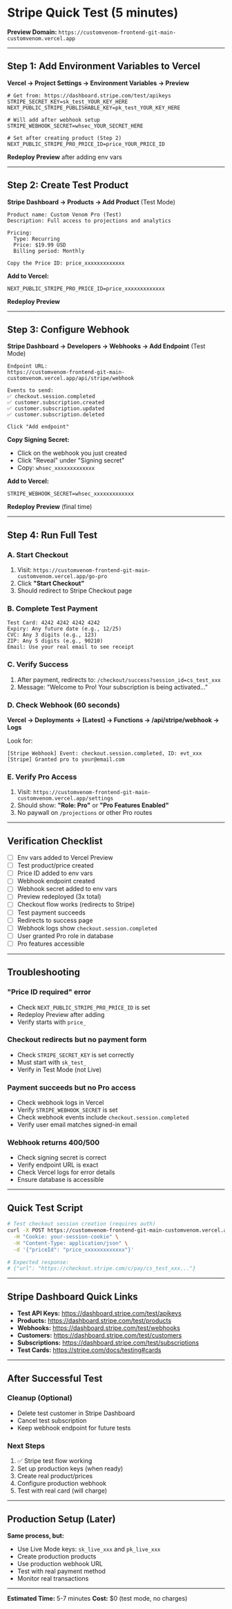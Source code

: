 # Stripe Quick Test (5 minutes)

**Preview Domain:** `https://customvenom-frontend-git-main-customvenom.vercel.app`

---

## Step 1: Add Environment Variables to Vercel

**Vercel → Project Settings → Environment Variables → Preview**

```env
# Get from: https://dashboard.stripe.com/test/apikeys
STRIPE_SECRET_KEY=sk_test_YOUR_KEY_HERE
NEXT_PUBLIC_STRIPE_PUBLISHABLE_KEY=pk_test_YOUR_KEY_HERE

# Will add after webhook setup
STRIPE_WEBHOOK_SECRET=whsec_YOUR_SECRET_HERE

# Set after creating product (Step 2)
NEXT_PUBLIC_STRIPE_PRO_PRICE_ID=price_YOUR_PRICE_ID
```

**Redeploy Preview** after adding env vars

---

## Step 2: Create Test Product

**Stripe Dashboard → Products → Add Product** (Test Mode)

```
Product name: Custom Venom Pro (Test)
Description: Full access to projections and analytics

Pricing:
  Type: Recurring
  Price: $19.99 USD
  Billing period: Monthly

Copy the Price ID: price_xxxxxxxxxxxxx
```

**Add to Vercel:**
```env
NEXT_PUBLIC_STRIPE_PRO_PRICE_ID=price_xxxxxxxxxxxxx
```

**Redeploy Preview**

---

## Step 3: Configure Webhook

**Stripe Dashboard → Developers → Webhooks → Add Endpoint** (Test Mode)

```
Endpoint URL: 
https://customvenom-frontend-git-main-customvenom.vercel.app/api/stripe/webhook

Events to send:
✅ checkout.session.completed
✅ customer.subscription.created
✅ customer.subscription.updated
✅ customer.subscription.deleted

Click "Add endpoint"
```

**Copy Signing Secret:**
- Click on the webhook you just created
- Click "Reveal" under "Signing secret"
- Copy: `whsec_xxxxxxxxxxxxx`

**Add to Vercel:**
```env
STRIPE_WEBHOOK_SECRET=whsec_xxxxxxxxxxxxx
```

**Redeploy Preview** (final time)

---

## Step 4: Run Full Test

### A. Start Checkout
1. Visit: `https://customvenom-frontend-git-main-customvenom.vercel.app/go-pro`
2. Click **"Start Checkout"**
3. Should redirect to Stripe Checkout page

### B. Complete Test Payment
```
Test Card: 4242 4242 4242 4242
Expiry: Any future date (e.g., 12/25)
CVC: Any 3 digits (e.g., 123)
ZIP: Any 5 digits (e.g., 90210)
Email: Use your real email to see receipt
```

### C. Verify Success
1. After payment, redirects to: `/checkout/success?session_id=cs_test_xxx`
2. Message: "Welcome to Pro! Your subscription is being activated..."

### D. Check Webhook (60 seconds)
**Vercel → Deployments → [Latest] → Functions → /api/stripe/webhook → Logs**

Look for:
```
[Stripe Webhook] Event: checkout.session.completed, ID: evt_xxx
[Stripe] Granted pro to your@email.com
```

### E. Verify Pro Access
1. Visit: `https://customvenom-frontend-git-main-customvenom.vercel.app/settings`
2. Should show: **"Role: Pro"** or **"Pro Features Enabled"**
3. No paywall on `/projections` or other Pro routes

---

## Verification Checklist

- [ ] Env vars added to Vercel Preview
- [ ] Test product/price created
- [ ] Price ID added to env vars
- [ ] Webhook endpoint created
- [ ] Webhook secret added to env vars
- [ ] Preview redeployed (3x total)
- [ ] Checkout flow works (redirects to Stripe)
- [ ] Test payment succeeds
- [ ] Redirects to success page
- [ ] Webhook logs show `checkout.session.completed`
- [ ] User granted Pro role in database
- [ ] Pro features accessible

---

## Troubleshooting

### "Price ID required" error
- Check `NEXT_PUBLIC_STRIPE_PRO_PRICE_ID` is set
- Redeploy Preview after adding
- Verify starts with `price_`

### Checkout redirects but no payment form
- Check `STRIPE_SECRET_KEY` is set correctly
- Must start with `sk_test_`
- Verify in Test Mode (not Live)

### Payment succeeds but no Pro access
- Check webhook logs in Vercel
- Verify `STRIPE_WEBHOOK_SECRET` is set
- Check webhook events include `checkout.session.completed`
- Verify user email matches signed-in email

### Webhook returns 400/500
- Check signing secret is correct
- Verify endpoint URL is exact
- Check Vercel logs for error details
- Ensure database is accessible

---

## Quick Test Script

```bash
# Test checkout session creation (requires auth)
curl -X POST https://customvenom-frontend-git-main-customvenom.vercel.app/api/checkout/session \
  -H "Cookie: your-session-cookie" \
  -H "Content-Type: application/json" \
  -d '{"priceId": "price_xxxxxxxxxxxxx"}'

# Expected response:
# {"url": "https://checkout.stripe.com/c/pay/cs_test_xxx..."}
```

---

## Stripe Dashboard Quick Links

- **Test API Keys:** https://dashboard.stripe.com/test/apikeys
- **Products:** https://dashboard.stripe.com/test/products
- **Webhooks:** https://dashboard.stripe.com/test/webhooks
- **Customers:** https://dashboard.stripe.com/test/customers
- **Subscriptions:** https://dashboard.stripe.com/test/subscriptions
- **Test Cards:** https://stripe.com/docs/testing#cards

---

## After Successful Test

### Cleanup (Optional)
- Delete test customer in Stripe Dashboard
- Cancel test subscription
- Keep webhook endpoint for future tests

### Next Steps
1. ✅ Stripe test flow working
2. Set up production keys (when ready)
3. Create real product/prices
4. Configure production webhook
5. Test with real card (will charge)

---

## Production Setup (Later)

**Same process, but:**
- Use Live Mode keys: `sk_live_xxx` and `pk_live_xxx`
- Create production products
- Use production webhook URL
- Test with real payment method
- Monitor real transactions

---

**Estimated Time:** 5-7 minutes
**Cost:** $0 (test mode, no charges)


